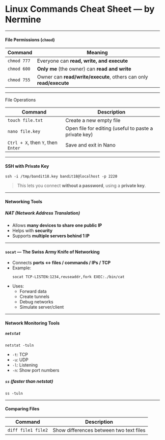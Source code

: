 
# Linux Commands Cheat Sheet — by Nermine

---

####  File Permissions (`chmod`)

| Command      | Meaning                                                                 |
|--------------|-------------------------------------------------------------------------|
| `chmod 777`  | Everyone can **read, write, and execute**                               |
| `chmod 600`  | **Only me** (the owner) can **read and write**                          |
| `chmod 755`  | Owner can **read/write/execute**, others can only **read/execute**      |

---
 File Operations

| Command                         | Description                                           |
|---------------------------------|-------------------------------------------------------|
| `touch file.txt`               | Create a new empty file                               |
| `nano file.key`                | Open file for editing (useful to paste a private key) |
| `Ctrl + X`, then `Y`, then `Enter` | Save and exit in Nano                                 |

---

####  SSH with Private Key

```
ssh -i /tmp/bandit18.key bandit18@localhost -p 2220
```

> This lets you connect **without a password**, using a **private key**.

---

####  Networking Tools

##### NAT (Network Address Translation)
- Allows **many devices to share one public IP**
- Helps with **security**
- Supports **multiple servers behind 1 IP**

---

####  `socat` — The Swiss Army Knife of Networking

- Connects **ports ↔ files / commands / IPs / TCP**
- Example:
  ```
  socat TCP-LISTEN:1234,reuseaddr,fork EXEC:./bin/cat
  ```
- Uses:
  - Forward data
  - Create tunnels
  - Debug networks
  - Simulate server/client

---

####  Network Monitoring Tools

##### `netstat`
```
netstat -tuln
```
- `-t`: TCP  
- `-u`: UDP  
- `-l`: Listening  
- `-n`: Show port numbers  

##### `ss` (faster than netstat)
```
ss -tuln
```

---

####  Comparing Files

| Command             | Description                                 |
|--------------------|---------------------------------------------|
| `diff file1 file2` | Show differences between two text files     |

